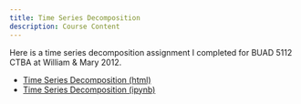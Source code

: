 ```yaml
---
title: Time Series Decomposition
description: Course Content
---
```

Here is a time series decomposition assignment I completed for BUAD 5112 CTBA at William & Mary 2012.
- [Time Series Decomposition (html)](TimeSeries-GitHub.html)
- [Time Series Decomposition (ipynb)](TimeSeries-GitHub.ipynb)

